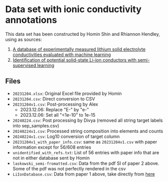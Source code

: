 # Data set with ionic conductivity annotations

This data set has been constructed by Homin Shin and Rhiannon Hendley, using as sources:

1. [A database of experimentally measured lithium solid electrolyte conductivities evaluated with machine learning](https://www.nature.com/articles/s41524-022-00951-z) 
2. [Identification of potential solid-state Li-ion conductors with semi-supervised learning](https://pubs.rsc.org/en/content/articlelanding/2023/ee/d2ee03499a)

## Files

- `20231204.xlsx`: Original Excel file provided by Homin
- `20231204.csv`: Direct conversion to CSV
- `20231204v1.csv`: Post-processing by Alex
    - 2023.12.06: Replace "E-" by "e-"
    - 2023.12.06: Set all "<1e-10" to 1e-15
- `20240224.csv`: Post processing by Divya (removed all string target labels into sep_samples.csv)
- `20240224v1.csv`: Processed string composition into elements and counts
- `20240224v1.csv`: Log10 conversion of target column
- `20231204v1_with_paper_info.csv`: same as `20231204v1.csv` with paper information except for 56/608 entries
- `unidentified_with_refs.txt`: List of 56 entries with paper info that are not in either database sent by Homin
- `laskowski_semi-fromatted.csv`: Data from the pdf SI of paper 2 above. Some of the pdf was not perfectly rendered in the csv
- `LiIonDatabase.csv`: Data from paper 1 above, take directly from [here](http://pcwww.liv.ac.uk/~msd30/lmds/LiIonDatabase.html)